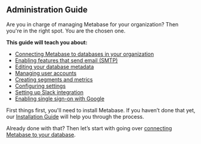 ## Administration Guide

Are you in charge of managing Metabase for your organization? Then you're in the right spot. You are the chosen one.

**This guide will teach you about:**

* [Connecting Metabase to databases in your organization](01-managing-databases.md)
* [Enabling features that send email (SMTP)](02-setting-up-email.md)
* [Editing your database metadata](03-metadata-editing.md)
* [Managing user accounts](04-managing-users.md)
* [Creating segments and metrics](05-segments-and-metrics.md)
* [Configuring settings](06-configuration-settings.md)
* [Setting up Slack integration](07-setting-up-slack.md)
* [Enabling single sign-on with Google](08-single-sign-on.md)

First things first, you'll need to install Metabase. If you haven’t done that yet, our [Installation Guide](../operations-guide/start.md#installing-and-running-metabase) will help you through the process.

Already done with that? Then let’s start with going over [connecting Metabase to your database](01-managing-databases.md).
